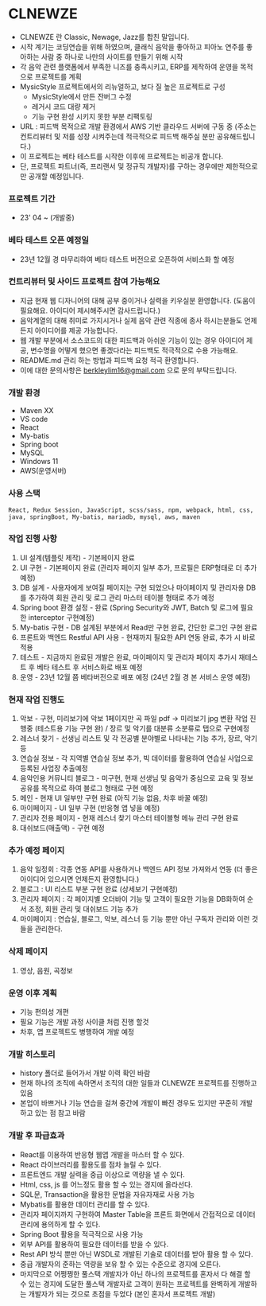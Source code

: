# CLNEWZE
- CLNEWZE 란 Classic, Newage, Jazz를 합친 말입니다.
- 시작 계기는 코딩연습을 위해 하였으며, 클래식 음악을 좋아하고 피아노 연주를 좋아하는 사람 중 하나로 나만의 사이트를 만들기 위해 시작
- 각 음악 관련 플랫폼에서 부족한 니즈를 충족시키고, ERP를 제작하여 운영을 목적으로 프로젝트를 계획
- MysicStyle 프로젝트에서의 리뉴얼하고, 보다 질 높은 프로젝트로 구성
  - MysicStyle에서 만든 잔버그 수정
  - 레거시 코드 대량 제거
  - 기능 구현 완성 시키지 못한 부분 리팩토링
- URL : 피드백 목적으로 개발 환경에서 AWS 기반 클라우드 서버에 구동 중 (주소는 컨트리뷰터 및 저를 성장 시켜주는데 적극적으로 피드백 해주실 분만 공유해드립니다.)
- 이 프로젝트는 베타 테스트를 시작한 이후에 프로젝트는 비공개 합니다.
- 단, 프로젝트 파트너(즉, 프리랜서 및 정규직 개발자)를 구하는 경우에만 제한적으로만 공개할 예정입니다.


### 프로젝트 기간

- 23' 04 ~ (개발중)

### 베타 테스트 오픈 예정일
- 23년 12월 경 마무리하여 베타 테스트 버전으로 오픈하여 서비스화 할 예정

### 컨트리뷰터 및 사이드 프로젝트 참여 가능해요
- 지금 현재 웹 디자니어의 대해 공부 중이거나 실력을 키우실분 환영합니다. (도움이 필요해요. 아이디어 제시해주시면 감사드립니다.)
- 음악계열의 대해 취미로 가지시거나 실제 음악 관련 직종에 종사 하시는분들도 언제든지 아이디어를 제공 가능합니다.
- 웹 개발 부분에서 소스코드의 대한 피드백과 아쉬운 기능이 있는 경우 아이디어 제공, 변수명을 어떻게 했으면 좋겠다라는 피드백도 적극적으로 수용 가능해요.
- README.md 관리 하는 방법과 피드백 요청 적극 환영합니다.
- 이에 대한 문의사항은 berkleylim16@gmail.com 으로 문의 부탁드립니다.

### 개발 환경
- Maven XX
- VS code
- React
- My-batis
- Spring boot
- MySQL
- Windows 11
- AWS(운영서버)

### 사용 스택
```
React, Redux Session, JavaScript, scss/sass, npm, webpack, html, css, java, springBoot, My-batis, mariadb, mysql, aws, maven
```


### 작업 진행 사항
1) UI 설계(템플릿 제작) - 기본페이지 완료
2) UI 구현 - 기본페이지 완료 (관리자 페이지 일부 추가, 프로필은 ERP형태로 더 추가 예정)
3) DB 설계 - 사용자에게 보여질 페이지는 구현 되었으나 마이페이지 및 관리자용 DB를 추가하여 회원 관리 및 로그 관리 마스터 테이블 형태로 추가 예정
4) Spring boot 환경 설정 - 완료 (Spring Security와 JWT, Batch 및 로그에 필요한 interceptor 구현예정)
5) My-batis 구현 - DB 설계된 부분에서 Read만 구현 완료, 간단한 로그인 구현 완료
6) 프론트와 백엔드 Restful API 사용 - 현재까지 필요한 API 연동 완료, 추가 시 바로 적용
7) 테스트 - 지금까지 완료된 개발은 완료, 마이페이지 및 관리자 페이지 추가시 재테스트 후 베타 테스트 후 서비스화로 배포 예정
8) 운영 - 23년 12월 쯤 베타버전으로 배포 예정 (24년 2월 경 본 서비스 운영 예정)


### 현재 작업 진행도
1) 악보 - 구현, 미리보기에 악보 1페이지만 곡 파일 pdf -> 미리보기 jpg 변환 작업 진행중 (테스트용 기능 구현 완) / 장르 및 악기를 대분류 소분류로 탭으로 구현예정
2) 레스너 찾기 - 선생님 리스트 및 각 전공별 분야별로 나타내는 기능 추가, 장르, 악기 등
3) 연습실 정보 - 각 지역별 연습실 정보 추가, 빅 데이터를 활용하여 연습실 사업으로 등록된 사업장 추출예정
4) 음악인용 커뮤니티 블로그 - 미구현, 현재 선생님 및 음악가 중심으로 교육 및 정보 공유를 목적으로 하여 블로그 형태로 구현 예정
5) 메인 - 현재 UI 일부만 구현 완료 (아직 기능 없음, 차후 바꿀 예정)
6) 마이페이지 - UI 일부 구현 (반응형 앱 넣을 예정)
7) 관리자 전용 페이지 - 현재 레스너 찾기 마스터 테이블형 메뉴 관리 구현 완료
8) 대쉬보드(매출액) - 구현 예정

### 추가 예정 페이지
1) 음악 일정회 : 각종 연동 API를 사용하거나 백엔드 API 정보 가져와서 연동 (더 좋은 아이디어 있으시면 언제든지 환영합니다.)
2) 블로그 : UI 리스트 부분 구현 완료 (상세보기 구현예정)
3) 관리자 페이지 : 각 페이지별 오더바이 기능 및 고객이 필요한 기능을 DB화하여 순서 조정, 회원 관리 및 대쉬보드 기능 추가
4) 마이페이지 : 연습실, 블로그, 악보, 레스너 등 기능 뿐만 아닌 구독자 관리와 이런 것들을 관리한다.

### 삭제 페이지
1) 영상, 음원, 곡정보

### 운영 이후 계획
- 기능 편의성 개편
- 필요 기능은 개발 과정 사이클 처럼 진행 할것
- 차후, 앱 프로젝트도 병행하여 개발 예정


### 개발 히스토리
- history 폴더로 들어가서 개발 이력 확인 바람
- 현재 하나의 조직에 속하면서 조직의 대한 일들과 CLNEWZE 프로젝트를 진행하고 있음
- 본업이 바쁘거나 기능 연습을 걸쳐 중간에 개발이 빠진 경우도 있지만 꾸준히 개발하고 있는 점 참고 바람

### 개발 후 파급효과
- React를 이용하여 반응형 웹앱 개발을 마스터 할 수 있다.
- React 라이브러리를 활용도를 점차 늘릴 수 있다.
- 프론트엔드 개발 실력을 중급 이상으로 역량을 낼 수 있다.
- Html, css, js 를 어느정도 활용 할 수 있는 경지에 올라선다.
- SQL문, Transaction을 활용한 문법을 자유자재로 사용 가능
- Mybatis를 활용한 데이터 관리를 할 수 있다.
- 관리자 페이지까지 구현하여 Master Table을 프론트 화면에서 간접적으로 데이터 관리에 용의하게 할 수 있다.
- Spring Boot 활용을 적극적으로 사용 가능
- 외부 API를 활용하여 필요한 데이터를 받을 수 있다.
- Rest API 방식 뿐만 아닌 WSDL로 개발된 기술로 데이터를 받아 활용 할 수 있다.
- 중급 개발자의 준하는 역량을 보유 할 수 있는 수준으로 경지에 오른다.
- 마지막으로 어쩡쩡한 풀스택 개발자가 아닌 하나의 프로젝트를 혼자서 다 해결 할 수 있는 경지에 도달한 풀스택 개발자로 고객이 원하는 프로젝트를 완벽하게 개발하는 개발자가 되는 것으로 초점을 두었다 (본인 혼자서 프로젝트 개발)

